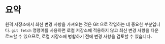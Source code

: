 # 요약

원격 저장소에서 최신 변경 사항을 가져오는 것은 Git 으로 작업하는 데 중요한 부분입니다. `git fetch` 명령어를 사용하면 로컬 저장소에 적용하지 않고 최신 변경 사항을 다운로드할 수 있으므로, 로컬 저장소에 병합하기 전에 변경 사항을 검토할 수 있습니다.
